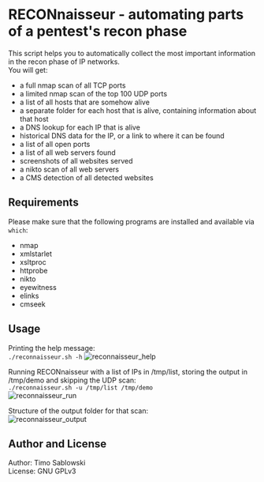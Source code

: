 # RECONnaisseur - automating parts of a pentest's recon phase
This script helps you to automatically collect the most important information in the recon phase of IP networks.  
You will get:
- a full nmap scan of all TCP ports
- a limited nmap scan of the top 100 UDP ports
- a list of all hosts that are somehow alive
- a separate folder for each host that is alive, containing information about that host
- a DNS lookup for each IP that is alive
- historical DNS data for the IP, or a link to where it can be found
- a list of all open ports
- a list of all web servers found
- screenshots of all websites served
- a nikto scan of all web servers
- a CMS detection of all detected websites


## Requirements
Please make sure that the following programs are installed and available via `which`:
- nmap
- xmlstarlet
- xsltproc
- httprobe
- nikto
- eyewitness
- elinks
- cmseek

## Usage
Printing the help message:  
`./reconnaisseur.sh -h`
![reconnaisseur_help](https://github.com/riotsecurity/RECONnaisseur/assets/61002269/39047f86-0b82-4be7-aebe-39760df622ae)


Running RECONnaisseur with a list of IPs in /tmp/list, storing the output in /tmp/demo and skipping the UDP scan:  
`./reconnaisseur.sh -u /tmp/list /tmp/demo`  
![reconnaisseur_run](https://github.com/riotsecurity/RECONnaisseur/assets/61002269/ad7850a6-5f5a-40cc-b9d4-10d817dea401)


Structure of the output folder for that scan:  
![reconnaisseur_output](https://github.com/riotsecurity/RECONnaisseur/assets/61002269/2f37e5c4-a745-47e4-bcdd-e08aad331a8b)



## Author and License
Author: Timo Sablowski  
License: GNU GPLv3  
